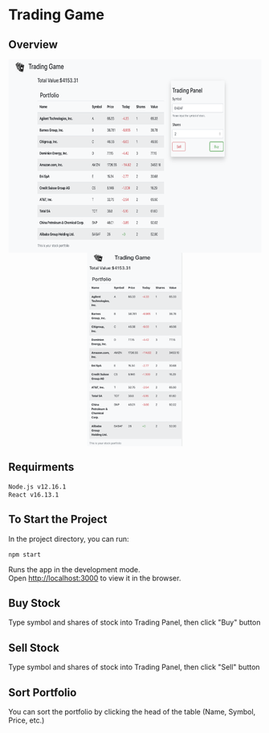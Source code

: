 # Trading Game

## Overview
<div align="center">
  <img src="images/web_view.png" height="385px" align="top" alt="图片说明" >
  <img src="images/phone_view.png" height="385px" align="top" alt="图片说明" >
</div>

## Requirments

    Node.js v12.16.1
    React v16.13.1

## To Start the Project
In the project directory, you can run:

    npm start

Runs the app in the development mode.<br />
Open [http://localhost:3000](http://localhost:3000) to view it in the browser.

## Buy Stock

Type symbol and shares of stock into Trading Panel, then click "Buy" button

## Sell Stock

Type symbol and shares of stock into Trading Panel, then click "Sell" button

## Sort Portfolio

You can sort the portfolio by clicking the head of the table (Name, Symbol, Price, etc.)

